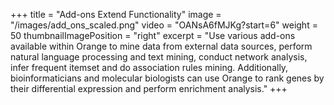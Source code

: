 +++
title = "Add-ons Extend Functionality"
image = "/images/add_ons_scaled.png"
video = "OANsA6fMJKg?start=6"
weight = 50
thumbnailImagePosition = "right"
excerpt = "Use various add-ons available within Orange to mine data from external data sources, perform natural language processing and text mining, conduct network analysis, infer frequent itemset and do association rules mining. Additionally, bioinformaticians and molecular biologists can use Orange to rank genes by their differential expression and perform enrichment analysis."
+++